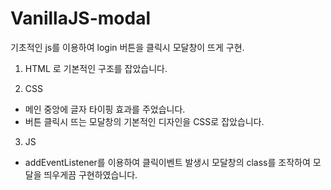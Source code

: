 # VanillaJS-modal

기초적인 js를 이용하여 login 버튼을 클릭시 모달창이 뜨게 구현. 

1. HTML 로 기본적인 구조를 잡았습니다. 

2. CSS
  - 메인 중앙에 글자 타이핑 효과를 주었습니다. 
  - 버튼 클릭시 뜨는 모달창의 기본적인 디자인을 CSS로 잡았습니다.  
  
3. JS
  - addEventListener를 이용하여 클릭이벤트 발생시 모달창의 class를 조작하여 모달을 띄우게끔 구현하였습니다. 

